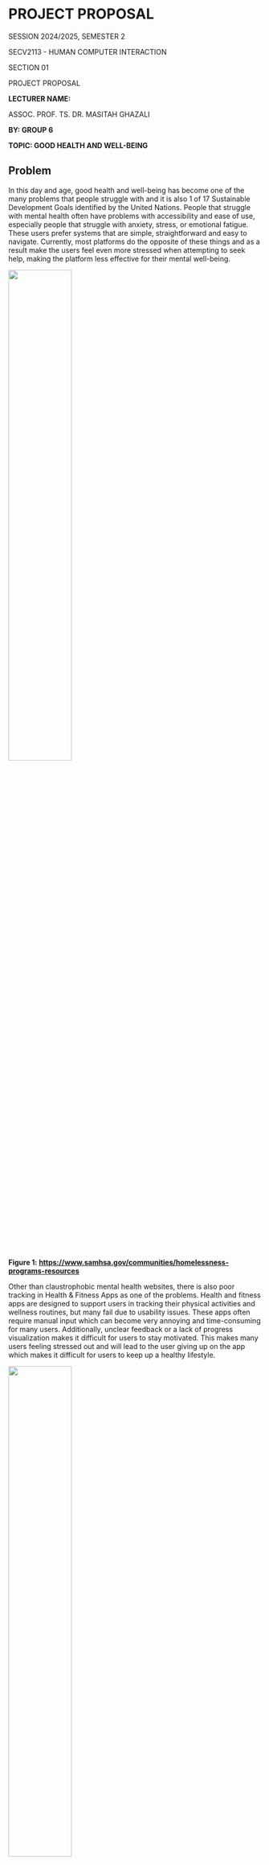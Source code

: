 # PROJECT PROPOSAL

SESSION 2024/2025, SEMESTER 2

SECV2113 - HUMAN COMPUTER INTERACTION

SECTION 01

PROJECT PROPOSAL

**LECTURER NAME:**

ASSOC. PROF. TS. DR. MASITAH GHAZALI

**BY: GROUP 6**

**TOPIC: GOOD HEALTH AND WELL-BEING**

## Problem

In this day and age, good health and well-being has become one of the many problems that people struggle with and it is also 1 of 17 Sustainable Development Goals identified by the United Nations. People that struggle with mental health often have problems with accessibility and ease of use, especially people that struggle with anxiety, stress, or emotional fatigue. These users prefer systems that are simple, straightforward and easy to navigate. Currently, most platforms do the opposite of these things and as a result make the users feel even more stressed when attempting to seek help, making the platform less effective for their mental well-being.

<img align="center" width="50%" src="https://raw.githubusercontent.com/haritzhaykal/clicksquad/main/pics/pic1.jpg">

**Figure 1: https://www.samhsa.gov/communities/homelessness-programs-resources**

Other than claustrophobic mental health websites, there is also poor tracking in Health & Fitness Apps as one of the problems. Health and fitness apps are designed to support users in tracking their physical activities and wellness routines, but many fail due to usability issues. These apps often require manual input which can become very annoying and time-consuming for many users. Additionally, unclear feedback or a lack of progress visualization makes it difficult for users to stay motivated. This makes many users feeling stressed out and will lead to the user giving up on the app which makes it difficult for users to keep up a healthy lifestyle.

<img align="center" width="50%" src="https://raw.githubusercontent.com/haritzhaykal/clicksquad/main/pics/pic2.jpg">

**Figure 2.1 & 2.2: UNC Healthy Heels & ValueAppz**

Lastly, there is also a lack of health awareness tools for students. Many students struggle to maintain healthy habits during school due to a lack of engaging and accessible health awareness tools. While there is information on the Internet, it is often difficult to find solid and consistent information on certain health topics. This makes the students unsure of which method to apply on improving their health. Current platforms rarely use interactive features that appeal to younger users or support consistent engagement. Therefore, students could be missing out on basic aspects of health such as nutrition, sleep and hydration, all of which can improve their overall physical health and academics.

<img align="center" width="50%" src="https://raw.githubusercontent.com/haritzhaykal/clicksquad/main/pics/pic3.jpg">

**Figure 3:**

## Solution

As stated in the problem overview above, the current mental health platforms such as SAMHSA's Homelessness Resources site, are often information-heavy and quite visually overwhelming to some users, especially those struggling with anxiety, stress, or emotional fatigue that would have to encounter difficulty navigating through dense information and complicated UI designs. This contradicts with the good UI/UX practices, where simplicity and clarity are prioritized to reduce cognitive load. In UI/UX standards as well as in accordance with Nielsen's Heuristics, a good system should prioritize usability, feedback and flexibility. This was supported by Sweller’s (1998) Cognitive Load Theory, where unnecessary and excessive information in mental health platforms can impose extraneous cognitive load on users. When users with anxiety or stress are confronted with visually cluttered interfaces, their cognitive resources are consumed by navigating through the system rather than focusing on the content.

To solve these problems, we introduce **PulsePath**, a web-based application dedicated to simplifying and enhancing user experience for good health and well-being. The web application is meant to track and improve a user's physical and mental health by visualizing their progress and allowing them to learn ways to maintain a healthy lifestyle. The app will provide smart tracking and gamified mental health support, tailored to reduce anxiety, stress and cognitive overload.

<img align="center" width="50%" src="https://raw.githubusercontent.com/haritzhaykal/clicksquad/main/pics/pic4.jpg">

**Figure 4.1 & 4.2: Headspace Interface & Apple's Activity Rings**

PulsePath is designed as a web-based health and wellness application that delivers a simple, engaging, and supportive environment for users to improve their mental and physical well-being. PulsePath draws inspiration from successful products such as Headspace for meditation simplicity, Apple's Activity Rings for motivational visualization, and Duolingo for engaging, gamified learning. Research from the field of Cognitive Load Theory supports the idea that minimizing the amount of information presented at once reduces user frustration (Sweller, 1998).

<img align="center" width="50%" src="https://raw.githubusercontent.com/haritzhaykal/clicksquad/main/pics/pic5.jpg">

**Figure 5: Duolingo Gamification Strategy**

The app will feature a calm, minimalistic interface in order to create a soothing user experience. The navigation system will be linear and straightforward, reducing the number of actions required to access key features. To solve the problem of overwhelming platforms,PulsePath will use progressive disclosure, displaying only essential options first and allowing users to dive deeper if they wish, preventing information overload.

As for the fitness tracking, PulsePath will minimize manual inputs by integrating wearable device support. For instance, Apple HealthKit, Google Fit and automatic activity detection to capture steps, exercise routines, sleep patterns, and hydration levels. By integrating these APIs, PulsePath can automatically gather real-time health metrics without requiring users to log their activities manually, significantly reducing user effort and friction. Additionally, visual feedback will be provided as well through simple, colorful progress rings and achievement badges, using clear, celebratory feedback to maintain user motivation without overwhelming them with data.

PulsePath will also introduce an interactive learning hub featuring short animated videos, quick quizzes, and gamified challenges just like the ones we could find in shopping platforms such as Shopee. Learning about subjects like diet, mental toughness, and sleep hygiene will be made simpler and more enjoyable for the student users by providing them with responsive, visually appealing, and lifestyle-relevant information.

### 🎨 Soothing Visual Design

1. **Relaxing, Minimalist Theme**  
   The UI will use **soft pastel tones**, such as light blues and greens, which are known to promote calmness and reduce stress.

2. **High Color Contrast**  
   Text and background colors will follow **high contrast principles** (e.g., dark text on light backgrounds) to support users with **vision fatigue** or **visual impairments** and improve overall legibility.

3. **Dark Mode Support**  
   Users can switch to **dark mode**, giving them control over their visual environment—especially useful in **low-light conditions** to reduce **eye strain** and improve comfort.

---

### ✍️ Font & Typography Choices

1. **Clean, Friendly Sans-Serif Fonts**  
   The application will use **rounded, modern sans-serif fonts** like _Poppins_, _Roboto_, or _Lato_ for a friendly and approachable feel while ensuring readability.

2. **Accessibility-Ready Dynamic Fonts**  
   Fonts will be **responsive and scalable**, allowing users to adjust text size according to their accessibility needs or personal preference.

3. **Readable Layout and Whitespace**  
   Large, **clearly defined section headings**, along with **adequate spacing** and **visual contrast**, will be used to reduce cognitive load and prevent users from feeling overwhelmed.



## Targeted Users

Our proposed application, **PulsePath**, is designed for the following target user groups, but not limited to:

---

### 🎓 University Students

Students today often experience high levels of stress due to academic pressures, social challenges, and time management difficulties. This demanding and high-pressure environment can have negative impacts on both their physical or mental wellness.  
**PulsePath** provides a comprehensive platform that includes features like mental health support, fitness tracking, and health education—with a simple and minimalist interface display, to cope with the packed schedules and hectic and dynamic lifestyles of students, aiding them to maintain their health while also improving their academic performance.

---

### 💼 Young Working Professionals

Young adults entering the workforce often deal with new mental and physical health challenges, such as long sedentary hours, work-related stress, and struggle in maintaining a balanced lifestyle.  
With tight schedules and pressures causing many to put aside their own health, the **PulsePath** app offers accessible, quick exercises, automatic fitness tracking, and stress management resources, all seamlessly integrated into daily routines to support young professionals maintain a healthy and balanced lifestyle.

---

### 🧠 Individuals with Anxiety or Stress Disorders

Conventional mental health platforms can sometimes be too complicated, difficult, or even triggering for people with anxiety, mental fatigue, or stress disorders.  
By delivering a simple and relaxing interface, hopefully, our app addresses these needs and reduces emotional exhaustion.  
**Progressive disclosure**—presenting information gradually—is used to ensure users are not overwhelmed. The aim is to treat health management as a journey, rather than a list of tasks to be done, using friendly prompts, soothing visuals, and optional activities instead of mandatory steps.

## 📚 References

- Sweller, J. (1988). *Cognitive Load During Problem Solving: Effects on Learning*. Cognitive Science, 12(2), 257–285. [https://doi.org/10.1207/s15516709cog1202_4](https://doi.org/10.1207/s15516709cog1202_4)

- Norman, D. A. (2013). *The Design of Everyday Things* (Revised and Expanded Edition). MIT Press.

- Nielsen, J. (1994). *10 Usability Heuristics for User Interface Design*. Nielsen Norman Group. Retrieved from [https://www.nngroup.com/articles/ten-usability-heuristics/](https://www.nngroup.com/articles/ten-usability-heuristics/)



---

